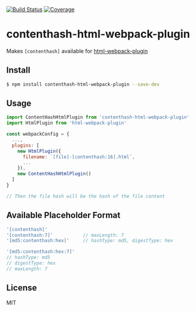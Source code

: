 [![Build Status](https://travis-ci.org/kaelzhang/contenthash-html-webpack-plugin.svg?branch=master)](https://travis-ci.org/kaelzhang/contenthash-html-webpack-plugin)
[![Coverage](https://codecov.io/gh/kaelzhang/contenthash-html-webpack-plugin/branch/master/graph/badge.svg)](https://codecov.io/gh/kaelzhang/contenthash-html-webpack-plugin)
<!-- optional appveyor tst
[![Windows Build Status](https://ci.appveyor.com/api/projects/status/github/kaelzhang/contenthash-html-webpack-plugin?branch=master&svg=true)](https://ci.appveyor.com/project/kaelzhang/contenthash-html-webpack-plugin)
-->
<!-- optional npm version
[![NPM version](https://badge.fury.io/js/contenthash-html-webpack-plugin.svg)](http://badge.fury.io/js/contenthash-html-webpack-plugin)
-->
<!-- optional npm downloads
[![npm module downloads per month](http://img.shields.io/npm/dm/contenthash-html-webpack-plugin.svg)](https://www.npmjs.org/package/contenthash-html-webpack-plugin)
-->
<!-- optional dependency status
[![Dependency Status](https://david-dm.org/kaelzhang/contenthash-html-webpack-plugin.svg)](https://david-dm.org/kaelzhang/contenthash-html-webpack-plugin)
-->

# contenthash-html-webpack-plugin

Makes `[contenthash]` available for [html-webpack-plugin](https://www.npmjs.com/package/html-webpack-plugin)

## Install

```sh
$ npm install contenthash-html-webpack-plugin --save-dev
```

## Usage

```js
import ContentHashHtmlPlugin from 'contenthash-html-webpack-plugin'
import HtmlPlugin from 'html-webpack-plugin'

const webpackConfig = {
  ...,
  plugins: [
    new HtmlPlugin({
      filename: `[file]-[contenthash:16].html`,
      ...
    }),
    new ContentHashHtmlPlugin()
  ]
}

// Then the file hash will be the hash of the file content
```

## Available Placeholder Format

```js
'[contenthash]'
'[contenthash:7]'           // maxLength: 7
'[md5:contenthash:hex]'     // hashType: md5, digestType: hex

'[md5:contenthash:hex:7]'
// hashType: md5
// digestType: hex
// maxLength: 7
```

## License

MIT
